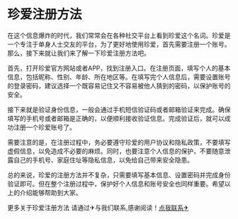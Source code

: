 # 珍爱注册方法

在这个信息爆炸的时代，我们常常会在各种社交平台上看到珍爱这个名词。珍爱是一个专注于单身人士交友的平台，为了更好地使用珍爱，首先需要注册一个账号。那么，接下来就让我们来了解一下珍爱注册方法吧。

首先，打开珍爱官方网站或者APP，找到注册入口。在注册页面，填写个人的基本信息，包括昵称、性别、年龄、所在地区等。在填写完个人信息后，需要设置账号的登录密码，建议选择一个既容易记住又不容易被他人猜到的密码，以保护账号的安全。

接下来就是验证身份信息，一般会通过手机短信验证码或者邮箱验证来完成。确保填写的手机号或者邮箱是正确的，以便顺利接收验证信息。完成验证后，就可以成功注册一个珍爱账号了。

需要注意的是，在注册过程中，务必要遵守珍爱的用户协议和隐私政策，不要填写虚假信息，以免造成不必要的麻烦。同时，也要注意个人信息的保护，不要随意泄露自己的手机号、家庭住址等隐私信息，以免给自己带来安全隐患。

总的来说，珍爱的注册方法并不复杂，只需要填写基本信息、设置密码并完成身份验证即可。但在整个注册过程中，保护好个人信息和账号安全也同样重要。希望以上的介绍能够帮助到大家。

更多关于珍爱注册方法 请通过✈与我们联系,感谢阅读！[点我联系✈](https://dev.k02.cc)